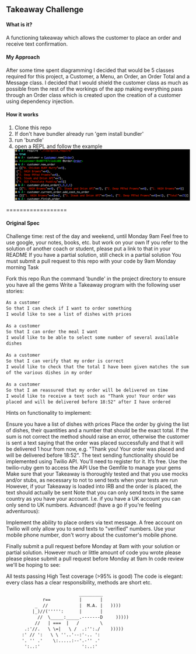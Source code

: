## Takeaway Challenge ##

#### What is it? ####

A functioning takeaway which allows the customer to place an order and receive text confirmation.

#### My Approach ####

After some time spent diagramming I decided that would be 5 classes required for this project, a Customer, a Menu, an Order, an Order Total and a Message class. I decided that I would shield the customer class as much as possible from the rest of the workings of the app making everything pass through an Order class which is created upon the creation of a customer using dependency injection.

#### How it works ####

1. Clone this repo
2. If don't have bundler already run 'gem install bundler'
3. run 'bundle'
4. open a REPL and follow the example
![Alt text](./take_away_screenshot.png)

==================
#### Original Spec ####

Challenge time: rest of the day and weekend, until Monday 9am
Feel free to use google, your notes, books, etc. but work on your own
If you refer to the solution of another coach or student, please put a link to that in your README
If you have a partial solution, still check in a partial solution
You must submit a pull request to this repo with your code by 9am Monday morning
Task

Fork this repo
Run the command 'bundle' in the project directory to ensure you have all the gems
Write a Takeaway program with the following user stories:
```
As a customer
So that I can check if I want to order something
I would like to see a list of dishes with prices

As a customer
So that I can order the meal I want
I would like to be able to select some number of several available dishes

As a customer
So that I can verify that my order is correct
I would like to check that the total I have been given matches the sum of the various dishes in my order

As a customer
So that I am reassured that my order will be delivered on time
I would like to receive a text such as "Thank you! Your order was placed and will be delivered before 18:52" after I have ordered
```
Hints on functionality to implement:

Ensure you have a list of dishes with prices
Place the order by giving the list of dishes, their quantities and a number that should be the exact total. If the sum is not correct the method should raise an error, otherwise the customer is sent a text saying that the order was placed successfully and that it will be delivered 1 hour from now, e.g. "Thank you! Your order was placed and will be delivered before 18:52".
The text sending functionality should be implemented using Twilio API. You'll need to register for it. It’s free.
Use the twilio-ruby gem to access the API
Use the Gemfile to manage your gems
Make sure that your Takeaway is thoroughly tested and that you use mocks and/or stubs, as necessary to not to send texts when your tests are run
However, if your Takeaway is loaded into IRB and the order is placed, the text should actually be sent
Note that you can only send texts in the same country as you have your account. I.e. if you have a UK account you can only send to UK numbers.
Advanced! (have a go if you're feeling adventurous):

Implement the ability to place orders via text message.
A free account on Twilio will only allow you to send texts to "verified" numbers. Use your mobile phone number, don't worry about the customer's mobile phone.

Finally submit a pull request before Monday at 9am with your solution or partial solution. However much or little amount of code you wrote please please please submit a pull request before Monday at 9am
In code review we'll be hoping to see:

All tests passing
High Test coverage (>95% is good)
The code is elegant: every class has a clear responsibility, methods are short etc.

```
                            _________
              r==           |       |
           _  //            |  M.A. |   ))))
          |_)//(''''':      |       |
            //  \_____:_____.-------D     )))))
           //   | ===  |   /        \
       .:'//.   \ \=|   \ /  .:'':./    )))))
      :' // ':   \ \ ''..'--:'-.. ':
      '. '' .'    \:.....:--'.-'' .'
       ':..:'                ':..:'

 ```
